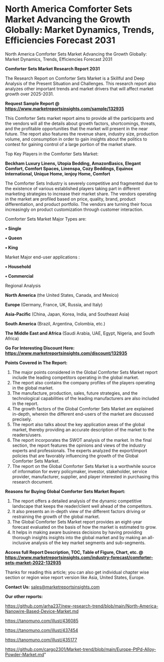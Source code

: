 # North America Comforter Sets Market Advancing the Growth Globally: Market Dynamics, Trends, Efficiencies Forecast 2031
North America Comforter Sets Market Advancing the Growth Globally: Market Dynamics, Trends, Efficiencies Forecast 2031

<strong>Comforter Sets Market Research Report 2031</strong>

The Research Report on Comforter Sets Market is a Skillful and Deep Analysis of the Present Situation and Challenges. This research report also analyzes other important trends and market drivers that will affect market growth over 2025-2031.

<strong>Request Sample Report @ <a href=https://www.marketreportsinsights.com/sample/132935>https://www.marketreportsinsights.com/sample/132935</a></strong>

This Comforter Sets market report aims to provide all the participants and the vendors will all the details about growth factors, shortcomings, threats, and the profitable opportunities that the market will present in the near future. The report also features the revenue share, industry size, production volume, and consumption in order to gain insights about the politics to contest for gaining control of a large portion of the market share.

Top Key Players in the Comforter Sets Market:

<strong>Beckham Luxury Linens, Utopia Bedding, AmazonBasics, Elegant Comfort, Comfort Spaces, Linenspa, Cozy Beddings, Equinox International, Unique Home, ienjoy Home, Comfort</strong>

The Comforter Sets Industry is severely competitive and fragmented due to the existence of various established players taking part in different marketing strategies to increase their market share. The vendors operating in the market are profiled based on price, quality, brand, product differentiation, and product portfolio. The vendors are turning their focus increasingly on product customization through customer interaction.

Comforter Sets Market Major Types are:

<strong>• Single

• Queen

• King</strong>

Market Major end-user applications :

<strong>• Household

• Commercial</strong>

Regional Analysis

</u><strong><b>North America</b></strong> (the United States, Canada, and Mexico)

<strong><b>Europe </b></strong>(Germany, France, UK, Russia, and Italy)

<strong><b>Asia-Pacific</b></strong> (China, Japan, Korea, India, and Southeast Asia)

<strong><b>South America</b></strong> (Brazil, Argentina, Colombia, etc.)

<strong><b>The Middle East and Africa</b></strong> (Saudi Arabia, UAE, Egypt, Nigeria, and South Africa)

<strong>Go For Interesting Discount Here: <a href=https://www.marketreportsinsights.com/discount/132935>https://www.marketreportsinsights.com/discount/132935</a></strong>

<strong>Points Covered in The Report:</strong>
<ol>
  <li>The major points considered in the Global Comforter Sets Market report include the leading competitors operating in the global market.</li>
  <li>The report also contains the company profiles of the players operating in the global market.</li>
  <li>The manufacture, production, sales, future strategies, and the technological capabilities of the leading manufacturers are also included in the report.</li>
  <li>The growth factors of the Global Comforter Sets Market are explained in-depth, wherein the different end-users of the market are discussed precisely.</li>
  <li>The report also talks about the key application areas of the global market, thereby providing an accurate description of the market to the readers/users.</li>
  <li>The report incorporates the SWOT analysis of the market. In the final section, the report features the opinions and views of the industry experts and professionals. The experts analyzed the export/import policies that are favorably influencing the growth of the Global Comforter Sets Market.</li>
  <li>The report on the Global Comforter Sets Market is a worthwhile source of information for every policymaker, investor, stakeholder, service provider, manufacturer, supplier, and player interested in purchasing this research document.</li>
</ol>
<strong>Reasons for Buying Global Comforter Sets Market Report:</strong>

<ol>
  <li>The report offers a detailed analysis of the dynamic competitive landscape that keeps the reader/client well ahead of the competitors.</li>
  <li>It also presents an in-depth view of the different factors driving or restraining the growth of the global market.</li>
  <li>The Global Comforter Sets Market report provides an eight-year forecast evaluated on the basis of how the market is estimated to grow.</li>
  <li>It helps in making aware business decisions by having providing thorough insights insights into the global market and by making an all-inclusive analysis of the key market segments and sub-segments.</li>
</ol>
<strong>Access full Report Description, TOC, Table of Figure, Chart, etc. @ <a href=https://www.marketreportsinsights.com/industry-forecast/comforter-sets-market-2022-132935>https://www.marketreportsinsights.com/industry-forecast/comforter-sets-market-2022-132935</a></strong>


Thanks for reading this article; you can also get individual chapter wise section or region wise report version like Asia, United States, Europe.

<strong>Contact Us:</strong>
sales@marketreportsinsights.com

<strong>Our other reports:</strong>

<a href=https://github.com/arha237/new-research-trend/blob/main/North-America-Nanowire-Based-Device-Market.md>https://github.com/arha237/new-research-trend/blob/main/North-America-Nanowire-Based-Device-Market.md</a>

<a href=https://tanomuno.com/illust/436085>https://tanomuno.com/illust/436085</a>

<a href=https://tanomuno.com/illust/437454>https://tanomuno.com/illust/437454</a>

<a href=https://tanomuno.com/illust/435177>https://tanomuno.com/illust/435177</a>

<a href=https://github.com/cargo2301/Market-trend/blob/main/Europe-PtPd-Alloy-Powder-Market.md>https://github.com/cargo2301/Market-trend/blob/main/Europe-PtPd-Alloy-Powder-Market.md</a>"
